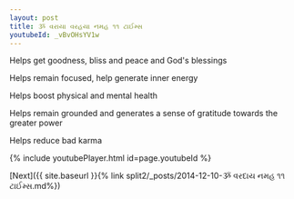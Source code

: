 ```yaml
---
layout: post
title: ૐ વરાયા વરહયા નમહ ૧૧ ટાઈમ્સ
youtubeId: _vBvOHsYV1w
---
```

 
 
Helps get goodness, bliss and peace and God's blessings
 
Helps remain focused, help generate inner energy 
 
Helps boost physical and mental health 
 
Helps remain grounded and generates a sense of gratitude towards the greater power 
 
Helps reduce bad karma
 
 
 
 


{% include youtubePlayer.html id=page.youtubeId %}
 
[Next]({{ site.baseurl }}{% link  split2/_posts/2014-12-10-ૐ વરદાય નમહ ૧૧ ટાઈમ્સ.md%})
 
